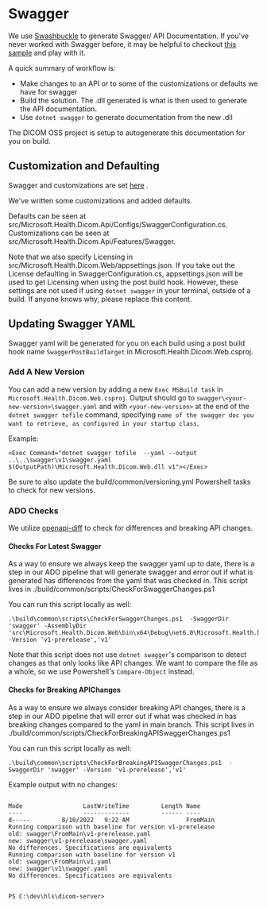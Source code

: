 # Swagger

We use [Swashbuckle](https://github.com/domaindrivendev/Swashbuckle.AspNetCore) to generate Swagger/ API Documentation.
If you've never worked with Swagger before, it may be helpful to
checkout [this sample](https://github.com/dotnet/AspNetCore.Docs/tree/main/aspnetcore/tutorials/web-api-help-pages-using-swagger/samples/6.x/SwashbuckleSample)
and play with it.

A quick summary of workflow is:

- Make changes to an API or to some of the customizations or defaults we have for swagger
- Build the solution. The .dll generated is what is then used to generate the API documentation.
- Use `dotnet swagger` to generate documentation from the new .dll

The DICOM OSS project is setup to autogenerate this documentation for you on build.

## Customization and Defaulting

Swagger and customizations are
set [here](https://github.com/microsoft/dicom-server/blob/main/src/Microsoft.Health.Dicom.Api/Registration/DicomServerServiceCollectionExtensions.cs#L133)
.

We've written some customizations and added defaults.

Defaults can be seen at src/Microsoft.Health.Dicom.Api/Configs/SwaggerConfiguration.cs.
Customizations can be seen at src/Microsoft.Health.Dicom.Api/Features/Swagger.

Note that we also specify Licensing in src/Microsoft.Health.Dicom.Web/appsettings.json. If you take out the License
defaulting in SwaggerConfiguration.cs, appsettings.json will be used to get Licensing when using the post build hook.
However, these settings are not used if using `dotnet swagger` in your terminal, outside of a build. If anyone knows
why, please replace this content.

## Updating Swagger YAML

Swagger yaml will be generated for you on each build using a post build hook name `SwaggerPostBuildTarget` in
Microsoft.Health.Dicom.Web.csproj.

### Add A New Version

You can add a new version by adding a new `Exec MSBuild task` in `Microsoft.Health.Dicom.Web.csproj`.
Output should go to `swagger\<your-new-version>\swagger.yaml` and with `<your-new-version>` at the end of
the `dotnet swagger tofile` command,
specifying `name of the swagger doc you want to retrieve, as configured in your startup class`.

Example:

```
<Exec Command="dotnet swagger tofile  --yaml --output ..\..\swagger\v1\swagger.yaml $(OutputPath)\Microsoft.Health.Dicom.Web.dll v1"></Exec>
```

Be sure to also update the build/common/versioning.yml Powershell tasks to check for new versions.

### ADO Checks

We utilize [openapi-diff](https://github.com/OpenAPITools/openapi-diff) to check for differences and breaking API
changes.

#### Checks For Latest Swagger

As a way to ensure we always keep the swagger yaml up to date, there is a step in our ADO pipeline that will generate
swagger and error out if what is generated has differences from the yaml that was checked in.
This script lives in ./build/common/scripts/CheckForSwaggerChanges.ps1

You can run this script locally as well:

```
.\build\common\scripts\CheckForSwaggerChanges.ps1  -SwaggerDir 'swagger' -AssemblyDir 'src\Microsoft.Health.Dicom.Web\bin\x64\Debug\net6.0\Microsoft.Health.Dicom.Web.dll' -Version 'v1-prerelease','v1'
```

Note that this script does not use `dotnet swagger`'s comparison to detect changes as that only looks like API changes.
We want to compare the file as a whole, so we use Powershell's `Compare-Object` instead.

#### Checks for Breaking APIChanges

As a way to ensure we always consider breaking API changes, there is a step in our ADO pipeline that will error out if
what was checked in has breaking changes compared to the yaml in main branch.
This script lives in ./build/common/scripts/CheckForBreakingAPISwaggerChanges.ps1

You can run this script locally as well:

```
.\build\common\scripts\CheckForBreakingAPISwaggerChanges.ps1  -SwaggerDir 'swagger' -Version 'v1-prerelease','v1'
```

Example output with no changes:

```

Mode                 LastWriteTime         Length Name
----                 -------------         ------ ----
d-----         8/10/2022   9:22 AM                FromMain
Running comparison with baseline for version v1-prerelease
old: swagger\FromMain\v1-prerelease.yaml
new: swagger\v1-prerelease\swagger.yaml
No differences. Specifications are equivalents
Running comparison with baseline for version v1
old: swagger\FromMain\v1.yaml
new: swagger\v1\swagger.yaml
No differences. Specifications are equivalents


PS C:\dev\hls\dicom-server>
```
